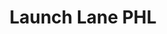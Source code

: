 ---
facebook: https://facebook.com/launchlanephl
instagram: https://instagram.com/launchlanephl/
logohandle: launchlanephl
sort: launchlanephl
title: Launch Lane PHL
twitter: https://x.com/launchlanephl
website: https://launchlanephl.org/
---